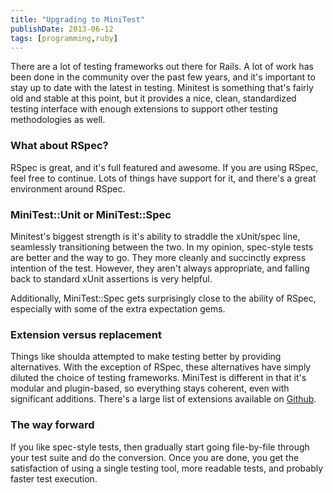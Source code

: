 ```yaml
---
title: "Upgrading to MiniTest"
publishDate: 2013-06-12
tags: [programming,ruby]
---
```


There are a lot of testing frameworks out there for Rails.  A lot of work has been done in the community over the past few years, and it's important to stay up to date with the latest in testing.  Minitest is something that's fairly old and stable at this point, but it provides a nice, clean, standardized testing interface with enough extensions to support other testing methodologies as well.

### What about RSpec?

RSpec is great, and it's full featured and awesome.  If you are using RSpec, feel free to continue.  Lots of things have support for it, and there's a great environment around RSpec.

### MiniTest::Unit or MiniTest::Spec

Minitest's biggest strength is it's ability to straddle the xUnit/spec line, seamlessly transitioning between the two.  In my opinion, spec-style tests are better and the way to go.  They more cleanly and succinctly express intention of the test.  However, they aren't always appropriate, and falling back to standard xUnit assertions is very helpful.

Additionally, MiniTest::Spec gets surprisingly close to the ability of RSpec, especially with some of the extra expectation gems.

### Extension versus replacement

Things like shoulda attempted to make testing better by providing alternatives.  With the exception of RSpec, these alternatives have simply diluted the choice of testing frameworks.  MiniTest is different in that it's modular and plugin-based, so everything stays coherent, even with significant additions.  There's a large list of extensions available on [Github](https://github.com/seattlerb/minitest).

### The way forward

If you like spec-style tests, then gradually start going file-by-file through your test suite and do the conversion.  Once you are done, you get the satisfaction of using a single testing tool, more readable tests, and probably faster test execution.
